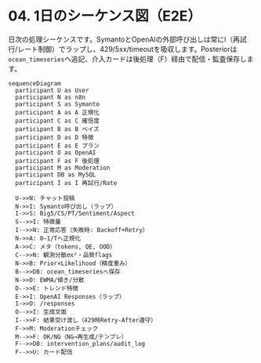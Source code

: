 # 04. 1日のシーケンス図（E2E）

日次の処理シーケンスです。SymantoとOpenAIの外部呼び出しは常にI（再試行/レート制御）でラップし、429/5xx/timeoutを吸収します。Posteriorは`ocean_timeseries`へ追記、介入カードは後処理（F）経由で配信・監査保存します。

```mermaid
sequenceDiagram
  participant U as User
  participant N as n8n
  participant S as Symanto
  participant A as A 正規化
  participant C as C 確信度
  participant B as B ベイズ
  participant D as D 特徴
  participant E as E プラン
  participant O as OpenAI
  participant F as F 後処理
  participant M as Moderation
  participant DB as MySQL
  participant I as I 再試行/Rate

  U->>N: チャット投稿
  N->>I: Symanto呼び出し（ラップ）
  I->>S: Big5/CS/PT/Sentiment/Aspect
  S-->>I: 特徴量
  I-->>N: 正常応答（失敗時: Backoff+Retry）
  N->>A: 0–1/Tへ正規化
  A->>C: メタ（tokens, QE, OOD）
  C-->>N: 観測分散σx²・品質flags
  N->>B: Prior×Likelihood（精度重み）
  B-->>DB: ocean_timeseriesへ保存
  N->>D: EWMA/傾き/分散
  D-->>E: トレンド特徴
  E->>I: OpenAI Responses（ラップ）
  I->>O: /responses
  O-->>I: 生成文面
  I-->>F: 結果受け渡し（429時Retry-After遵守）
  F->>M: Moderationチェック
  M-->>F: OK/NG（NG→再生成/テンプレ）
  F-->>DB: intervention_plans/audit_log
  F-->>U: カード配信
```

